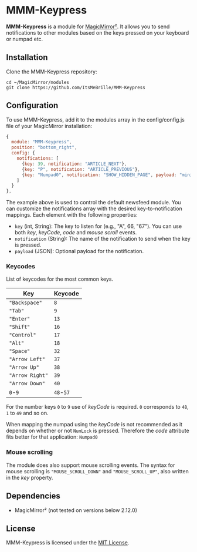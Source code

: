 # MMM-Keypress

**MMM-Keypress** is a module for [MagicMirror²](https://magicmirror.builders/). It allows you to send notifications to other modules based on the keys pressed on your keyboard or numpad etc.

## Installation

Clone the MMM-Keypress repository:

```shell
cd ~/MagicMirror/modules
git clone https://github.com/ItsMeBrille/MMM-Keypress
```

## Configuration

To use MMM-Keypress, add it to the modules array in the config/config.js file of your MagicMirror installation:

```js
{
  module: "MMM-Keypress",
  position: "bottom_right",
  config: {
    notifications: [
      {key: 39, notification: "ARTICLE_NEXT"},
      {key: "P", notification: "ARTICLE_PREVIOUS"},
      {key: "Numpad0", notification: "SHOW_HIDDEN_PAGE", payload: "minimal"}
    ]
  }
},
```

The example above is used to control the default newsfeed module. You can customize the notifications array with the desired key-to-notification mappings. Each element with the following properties:

- `key` (int, String): The key to listen for (e.g., "A", 66, "67"). You can use both _key_, _keyCode_, _code_ and _mouse scroll_ events.
- `notification` (String): The name of the notification to send when the key is pressed.
- `payload` (JSON): Optional payload for the notification.

### Keycodes

List of keycodes for the most common keys.

<!--prettier-ignore-start-->
| Key             | Keycode   |
|-----------------|-----------|
| `"Backspace"`   | `8`       |
| `"Tab"`         | `9`       |
| `"Enter"`       | `13`      |
| `"Shift"`       | `16`      |
| `"Control"`     | `17`      |
| `"Alt"`         | `18`      |
| `"Space"`       | `32`      |
| `"Arrow Left"`  | `37`      |
| `"Arrow Up"`    | `38`      |
| `"Arrow Right"` | `39`      |
| `"Arrow Down"`  | `40`      |
| `0`-`9`         | `48`-`57` |
<!--prettier-ignore-end-->

For the number keys `0` to `9` use of _keyCode_ is required. `0` corresponds to `48`, `1` to `49` and so on.

When mapping the numpad using the _keyCode_ is not recommended as it depends on whether or not `NumLock` is pressed. Therefore the _code_ attribute fits better for that application: `Numpad0`

### Mouse scrolling

The module does also support mouse scrolling events. The syntax for mouse scrolling is `"MOUSE_SCROLL_DOWN"` and `"MOUSE_SCROLL_UP"`, also written in the _key_ property.

## Dependencies

- MagicMirror² (not tested on versions below 2.12.0)

## License

MMM-Keypress is licensed under the [MIT License](LICENSE).
